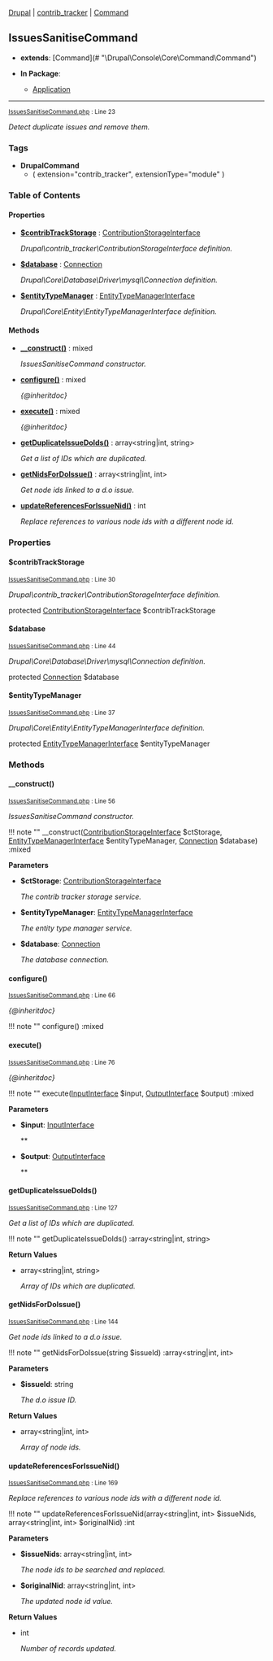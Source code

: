 
[Drupal](../namespaces/drupal.md) | [contrib_tracker](../namespaces/drupal-contrib-tracker.md) | [Command](../namespaces/drupal-contrib-tracker-command.md)

## IssuesSanitiseCommand

- **extends**: [Command](# &quot;\Drupal\Console\Core\Command\Command&quot;)

- **In Package**:
    - [Application](../packages/Application.md)
  


---





<small>[IssuesSanitiseCommand.php](../files/web-modules-custom-contrib-tracker-src-command-issuessanitisecommand.md) : Line 23</small>

*Detect duplicate issues and remove them.*




### Tags

- **DrupalCommand**
  - (
    extension="contrib_tracker",
    extensionType="module"
)





### Table of Contents









#### Properties
- **[$contribTrackStorage](../classes/Drupal-contrib-tracker-Command-IssuesSanitiseCommand.md#contribtrackstorage)**
         : [ContributionStorageInterface](# "\Drupal\contrib_tracker\ContributionStorageInterface")  

  *Drupal\contrib_tracker\ContributionStorageInterface definition.*

- **[$database](../classes/Drupal-contrib-tracker-Command-IssuesSanitiseCommand.md#database)**
         : [Connection](# "\Drupal\Core\Database\Connection")  

  *Drupal\Core\Database\Driver\mysql\Connection definition.*

- **[$entityTypeManager](../classes/Drupal-contrib-tracker-Command-IssuesSanitiseCommand.md#entitytypemanager)**
         : [EntityTypeManagerInterface](# "\Drupal\Core\Entity\EntityTypeManagerInterface")  

  *Drupal\Core\Entity\EntityTypeManagerInterface definition.*


#### Methods
- **[__construct()](../classes/Drupal-contrib-tracker-Command-IssuesSanitiseCommand.md#__construct)**
           : mixed

  *IssuesSanitiseCommand constructor.*

- **[configure()](../classes/Drupal-contrib-tracker-Command-IssuesSanitiseCommand.md#configure)**
           : mixed

  *{@inheritdoc}*

- **[execute()](../classes/Drupal-contrib-tracker-Command-IssuesSanitiseCommand.md#execute)**
           : mixed

  *{@inheritdoc}*

- **[getDuplicateIssueDoIds()](../classes/Drupal-contrib-tracker-Command-IssuesSanitiseCommand.md#getduplicateissuedoids)**
           : array&lt;string|int, string&gt;

  *Get a list of IDs which are duplicated.*

- **[getNidsForDoIssue()](../classes/Drupal-contrib-tracker-Command-IssuesSanitiseCommand.md#getnidsfordoissue)**
           : array&lt;string|int, int&gt;

  *Get node ids linked to a d.o issue.*

- **[updateReferencesForIssueNid()](../classes/Drupal-contrib-tracker-Command-IssuesSanitiseCommand.md#updatereferencesforissuenid)**
           : int

  *Replace references to various node ids with a different node id.*







### Properties

#### $contribTrackStorage

<small>[IssuesSanitiseCommand.php](../files/web-modules-custom-contrib-tracker-src-command-issuessanitisecommand.md) : Line 30</small>

*Drupal\contrib_tracker\ContributionStorageInterface definition.*


protected [ContributionStorageInterface](# "\Drupal\contrib_tracker\ContributionStorageInterface") $contribTrackStorage







#### $database

<small>[IssuesSanitiseCommand.php](../files/web-modules-custom-contrib-tracker-src-command-issuessanitisecommand.md) : Line 44</small>

*Drupal\Core\Database\Driver\mysql\Connection definition.*


protected [Connection](# "\Drupal\Core\Database\Connection") $database







#### $entityTypeManager

<small>[IssuesSanitiseCommand.php](../files/web-modules-custom-contrib-tracker-src-command-issuessanitisecommand.md) : Line 37</small>

*Drupal\Core\Entity\EntityTypeManagerInterface definition.*


protected [EntityTypeManagerInterface](# "\Drupal\Core\Entity\EntityTypeManagerInterface") $entityTypeManager









### Methods

#### __construct()

<small>[IssuesSanitiseCommand.php](../files/web-modules-custom-contrib-tracker-src-command-issuessanitisecommand.md) : Line 56</small>

*IssuesSanitiseCommand constructor.*

!!! note ""
    __construct([ContributionStorageInterface](# "\Drupal\contrib_tracker\ContributionStorageInterface") $ctStorage, [EntityTypeManagerInterface](# "\Drupal\Core\Entity\EntityTypeManagerInterface") $entityTypeManager, [Connection](# "\Drupal\Core\Database\Connection") $database) :mixed




**Parameters**

- **$ctStorage**: [ContributionStorageInterface](# "\Drupal\contrib_tracker\ContributionStorageInterface")
  
  *The contrib tracker storage service.*

- **$entityTypeManager**: [EntityTypeManagerInterface](# "\Drupal\Core\Entity\EntityTypeManagerInterface")
  
  *The entity type manager service.*

- **$database**: [Connection](# "\Drupal\Core\Database\Connection")
  
  *The database connection.*








#### configure()

<small>[IssuesSanitiseCommand.php](../files/web-modules-custom-contrib-tracker-src-command-issuessanitisecommand.md) : Line 66</small>

*{@inheritdoc}*

!!! note ""
    configure() :mixed











#### execute()

<small>[IssuesSanitiseCommand.php](../files/web-modules-custom-contrib-tracker-src-command-issuessanitisecommand.md) : Line 76</small>

*{@inheritdoc}*

!!! note ""
    execute([InputInterface](# "\Symfony\Component\Console\Input\InputInterface") $input, [OutputInterface](# "\Symfony\Component\Console\Output\OutputInterface") $output) :mixed




**Parameters**

- **$input**: [InputInterface](# "\Symfony\Component\Console\Input\InputInterface")
  
  **

- **$output**: [OutputInterface](# "\Symfony\Component\Console\Output\OutputInterface")
  
  **








#### getDuplicateIssueDoIds()

<small>[IssuesSanitiseCommand.php](../files/web-modules-custom-contrib-tracker-src-command-issuessanitisecommand.md) : Line 127</small>

*Get a list of IDs which are duplicated.*

!!! note ""
    getDuplicateIssueDoIds() :array&lt;string|int, string&gt;









**Return Values**

- array&lt;string|int, string&gt;

  *Array of IDs which are duplicated.*


#### getNidsForDoIssue()

<small>[IssuesSanitiseCommand.php](../files/web-modules-custom-contrib-tracker-src-command-issuessanitisecommand.md) : Line 144</small>

*Get node ids linked to a d.o issue.*

!!! note ""
    getNidsForDoIssue(string $issueId) :array&lt;string|int, int&gt;




**Parameters**

- **$issueId**: string
  
  *The d.o issue ID.*






**Return Values**

- array&lt;string|int, int&gt;

  *Array of node ids.*


#### updateReferencesForIssueNid()

<small>[IssuesSanitiseCommand.php](../files/web-modules-custom-contrib-tracker-src-command-issuessanitisecommand.md) : Line 169</small>

*Replace references to various node ids with a different node id.*

!!! note ""
    updateReferencesForIssueNid(array&lt;string|int, int&gt; $issueNids, array&lt;string|int, int&gt; $originalNid) :int




**Parameters**

- **$issueNids**: array&lt;string|int, int&gt;
  
  *The node ids to be searched and replaced.*

- **$originalNid**: array&lt;string|int, int&gt;
  
  *The updated node id value.*






**Return Values**

- int

  *Number of records updated.*



